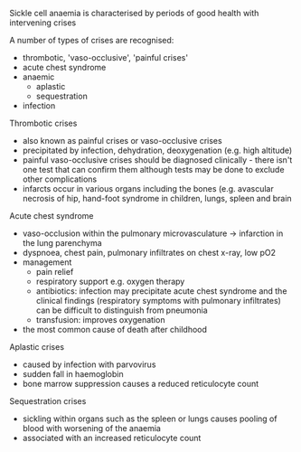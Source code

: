 Sickle cell anaemia is characterised by periods of good health with intervening crises  
  
A number of types of crises are recognised:  
* thrombotic, 'vaso\-occlusive', 'painful crises'
* acute chest syndrome
* anaemic
	+ aplastic
	+ sequestration
* infection

  
Thrombotic crises  
* also known as painful crises or vaso\-occlusive crises
* precipitated by infection, dehydration, deoxygenation (e.g. high altitude)
* painful vaso\-occlusive crises should be diagnosed clinically \- there isn't one test that can confirm them although tests may be done to exclude other complications
* infarcts occur in various organs including the bones (e.g. avascular necrosis of hip, hand\-foot syndrome in children, lungs, spleen and brain

  
Acute chest syndrome  
* vaso\-occlusion within the pulmonary microvasculature → infarction in the lung parenchyma
* dyspnoea, chest pain, pulmonary infiltrates on chest x\-ray, low pO2
* management
	+ pain relief
	+ respiratory support e.g. oxygen therapy
	+ antibiotics: infection may precipitate acute chest syndrome and the clinical findings (respiratory symptoms with pulmonary infiltrates) can be difficult to distinguish from pneumonia
	+ transfusion: improves oxygenation
* the most common cause of death after childhood

  
Aplastic crises  
* caused by infection with parvovirus
* sudden fall in haemoglobin
* bone marrow suppression causes a reduced reticulocyte count

  
Sequestration crises  
* sickling within organs such as the spleen or lungs causes pooling of blood with worsening of the anaemia
* associated with an increased reticulocyte count

